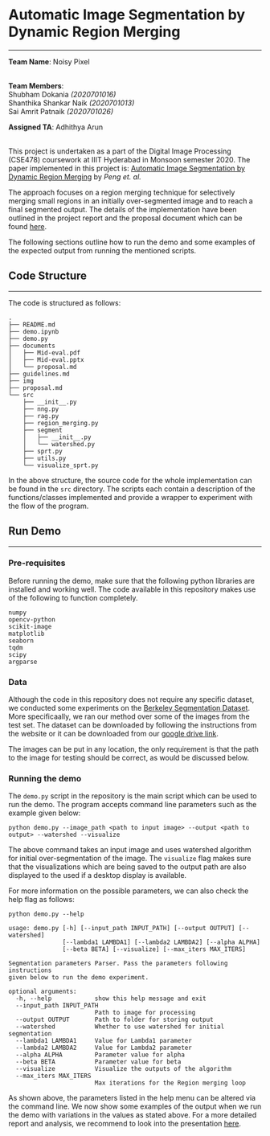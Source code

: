 # Automatic Image Segmentation by Dynamic Region Merging
---

__Team Name__: Noisy Pixel<br><br>

__Team Members__:<br>
Shubham Dokania _(2020701016)_<br>
Shanthika Shankar Naik _(2020701013)_ <br>
Sai Amrit Patnaik _(2020701026)_ <br>

__Assigned TA__: Adhithya Arun <br><br>


This project is undertaken as a part of the Digital Image Processing (CSE478) coursework at IIIT Hyderabad in Monsoon semester 2020. The paper implemented in this project is: [Automatic Image Segmentation by Dynamic Region Merging](https://dl.acm.org/doi/10.1109/TIP.2011.2157512) by _Peng et. al._


The approach focuses on a region merging technique for selectively merging small regions in an initially over-segmented image and to reach a final segmented output. The details of the implementation have been outlined in the project report and the proposal document which can be found [here](./documents/proposal.md).


The following sections outline how to run the demo and some examples of the expected output from running the mentioned scripts.

## Code Structure
---

The code is structured as follows:

```
.
├── README.md
├── demo.ipynb
├── demo.py
├── documents
│   ├── Mid-eval.pdf
│   ├── Mid-eval.pptx
│   └── proposal.md
├── guidelines.md
├── img
├── proposal.md
└── src
    ├── __init__.py
    ├── nng.py
    ├── rag.py
    ├── region_merging.py
    ├── segment
    │   ├── __init__.py
    │   └── watershed.py
    ├── sprt.py
    ├── utils.py
    └── visualize_sprt.py
```

In the above structure, the source code for the whole implementation can be found in the `src` directory. The scripts each contain a description of the functions/classes implemented and provide a wrapper to experiment with the flow of the program.

## Run Demo
---

### Pre-requisites

Before running the demo, make sure that the following python libraries are installed and working well. The code available in this repository makes use of the following to function completely.

```
numpy
opencv-python
scikit-image
matplotlib
seaborn
tqdm
scipy
argparse
```

### Data

Although the code in this repository does not require any specific dataset, we conducted some experiments on the [Berkeley Segmentation Dataset](https://www2.eecs.berkeley.edu/Research/Projects/CS/vision/bsds/). More specificaally, we ran our method over some of the images from the test set. The dataset can be downloaded by following the instructions from the website or it can be downloaded from our [google drive link](https://drive.google.com/drive/folders/1ZywSRfG5_oo5HiULykSkTvaW5sCRyoId?usp=sharing).

The images can be put in any location, the only requirement is that the path to the image for testing should be correct, as would be discussed below.

### Running the demo

The `demo.py` script in the repository is the main script which can be used to run the demo. The program accepts command line parameters such as the example given below:

```
python demo.py --image_path <path to input image> --output <path to output> --watershed --visualize
```

The above command takes an input image and uses watershed algorithm for initial over-segmentation of the image. The `visualize` flag makes sure that the visualizations which are being saved to the output path are also displayed to the used if a desktop display is available.

For more information on the possible parameters, we can also check the help flag as follows:

```
python demo.py --help

usage: demo.py [-h] [--input_path INPUT_PATH] [--output OUTPUT] [--watershed]
               [--lambda1 LAMBDA1] [--lambda2 LAMBDA2] [--alpha ALPHA]
               [--beta BETA] [--visualize] [--max_iters MAX_ITERS]

Segmentation parameters Parser. Pass the parameters following instructions
given below to run the demo experiment.

optional arguments:
  -h, --help            show this help message and exit
  --input_path INPUT_PATH
                        Path to image for processing
  --output OUTPUT       Path to folder for storing output
  --watershed           Whether to use watershed for initial segmentation
  --lambda1 LAMBDA1     Value for Lambda1 parameter
  --lambda2 LAMBDA2     Value for Lambda2 parameter
  --alpha ALPHA         Parameter value for alpha
  --beta BETA           Parameter value for beta
  --visualize           Visualize the outputs of the algorithm
  --max_iters MAX_ITERS
                        Max iterations for the Region merging loop
```

As shown above, the parameters listed in the help menu can be altered via the command line. We now show some examples of the output when we run the demo with variations in the values as stated above. For a more detailed report and analysis, we recommend to look into the presentation [here](./documents/DIP_presentation.pdf).


